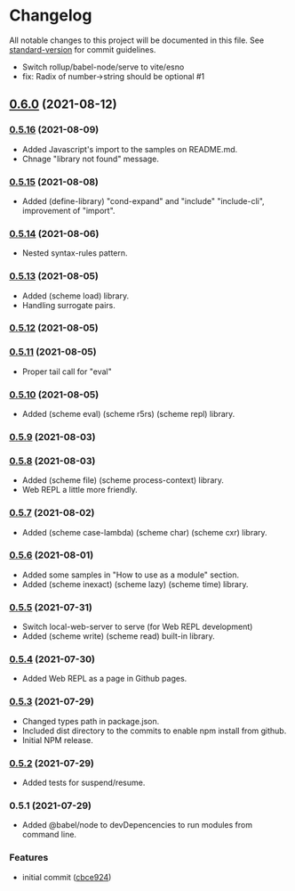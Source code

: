 # Changelog

All notable changes to this project will be documented in this file. See [standard-version](https://github.com/conventional-changelog/standard-version) for commit guidelines.

- Switch rollup/babel-node/serve to vite/esno
- fix: Radix of number->string should be optional #1

## [0.6.0](https://github.com/trb-a/cumalis-lisp/compare/v0.5.16...v0.6.0) (2021-08-12)

### [0.5.16](https://github.com/trb-a/cumalis-lisp/compare/v0.5.15...v0.5.16) (2021-08-09)

- Added Javascript's import to the samples on README.md.
- Chnage "library not found" message.

### [0.5.15](https://github.com/trb-a/cumalis-lisp/compare/v0.5.14...v0.5.15) (2021-08-08)

- Added (define-library) "cond-expand" and "include" "include-cli", improvement of "import".

### [0.5.14](https://github.com/trb-a/cumalis-lisp/compare/v0.5.13...v0.5.14) (2021-08-06)

- Nested syntax-rules pattern.

### [0.5.13](https://github.com/trb-a/cumalis-lisp/compare/v0.5.12...v0.5.13) (2021-08-05)

- Added (scheme load) library.
- Handling surrogate pairs.

### [0.5.12](https://github.com/trb-a/cumalis-lisp/compare/v0.5.11...v0.5.12) (2021-08-05)

### [0.5.11](https://github.com/trb-a/cumalis-lisp/compare/v0.5.10...v0.5.11) (2021-08-05)

- Proper tail call for "eval"

### [0.5.10](https://github.com/trb-a/cumalis-lisp/compare/v0.5.9...v0.5.10) (2021-08-05)

- Added (scheme eval) (scheme r5rs) (scheme repl) library.

### [0.5.9](https://github.com/trb-a/cumalis-lisp/compare/v0.5.8...v0.5.9) (2021-08-03)

### [0.5.8](https://github.com/trb-a/cumalis-lisp/compare/v0.5.7...v0.5.8) (2021-08-03)

- Added (scheme file) (scheme process-context) library.
- Web REPL a little more friendly.

### [0.5.7](https://github.com/trb-a/cumalis-lisp/compare/v0.5.6...v0.5.7) (2021-08-02)

- Added (scheme case-lambda) (scheme char) (scheme cxr) library.

### [0.5.6](https://github.com/trb-a/cumalis-lisp/compare/v0.5.5...v0.5.6) (2021-08-01)

- Added some samples in "How to use as a module" section.
- Added (scheme inexact) (scheme lazy) (scheme time) library.

### [0.5.5](https://github.com/trb-a/cumalis-lisp/compare/v0.5.4...v0.5.5) (2021-07-31)

- Switch local-web-server to serve (for Web REPL development)
- Added (scheme write) (scheme read) built-in library.

### [0.5.4](https://github.com/trb-a/cumalis-lisp/compare/v0.5.3...v0.5.4) (2021-07-30)

- Added Web REPL as a page in Github pages.

### [0.5.3](https://github.com/trb-a/cumalis-lisp/compare/v0.5.2...v0.5.3) (2021-07-29)

- Changed types path in package.json.
- Included dist directory to the commits to enable npm install from github.
- Initial NPM release.

### [0.5.2](https://github.com/trb-a/cumalis-lisp/compare/v0.5.1...v0.5.2) (2021-07-29)

- Added tests for suspend/resume.

### 0.5.1 (2021-07-29)

- Added @babel/node to devDepencencies to run modules from command line.

### Features

* initial commit ([cbce924](https://github.com/trb-a/cumalis-lisp/commit/cbce924e2e73fc1e99a972691b5007958f962e25))
